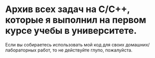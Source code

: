 # Архив всех задач на C/C++, которые я выполнил на первом курсе учебы в университете.

Если вы собираетесь использовать мой код для своих домашних/лабораторных работ, то не действуйте глупо, пожалуйста.
